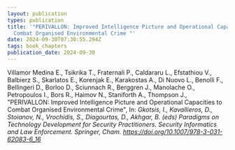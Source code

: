 ```yaml
---
layout: publication
types: publication
title: '"PERIVALLON: Improved Intelligence Picture and Operational Capacities to
  Combat Organised Environmental Crime "'
date: 2024-09-30T07:30:55.294Z
tags: book_chapters
publication_date: 2024-09-30
---
```

Villamor Medina E., Tsikrika T., Fraternali P., Caldararu L., Efstathiou V., Balbierz S., Skarlatos Ε., Korenjak E., Karakostas A., Di Nuovo L., Benolli F., Bellingeri D., Borloo D., Sciunnach R., Berggren J., Manolache O., Petropoulos I., Bors R., Haimov N., Staniforth A., Thompson J., "PERIVALLON: Improved Intelligence Picture and Operational Capacities to Combat Organised Environmental Crime", In: *Gkotsis, I., Kavallieros, D., Stoianov, N., Vrochidis, S., Diagourtas, D., Akhgar, B. (eds) Paradigms on Technology Development for Security Practitioners. Security Informatics and Law Enforcement. Springer, Cham. https://doi.org/10.1007/978-3-031-62083-6_16*